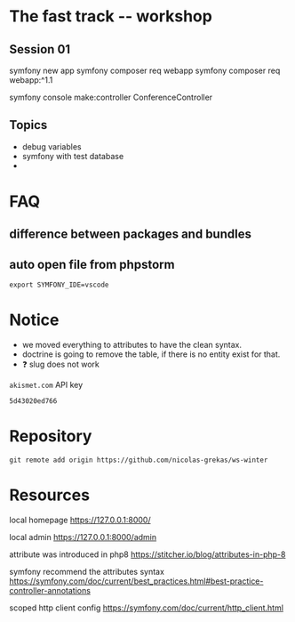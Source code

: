 # The fast track -- workshop

## Session 01

symfony new app
symfony composer req webapp
symfony composer req webapp:^1.1

symfony console make:controller
ConferenceController



## Topics
- debug variables
- symfony with test database
- 

# FAQ 
## difference between packages and bundles

## auto open file from phpstorm
```
export SYMFONY_IDE=vscode
```

# Notice
- we moved everything to attributes to have the clean syntax.
- doctrine is going to remove the table, if there is no entity exist for that.
- ❓ slug does not work

`akismet.com` API key 
```
5d43020ed766
```

# Repository
`git remote add origin https://github.com/nicolas-grekas/ws-winter`

# Resources

local homepage
<https://127.0.0.1:8000/>

local admin
<https://127.0.0.1:8000/admin>

attribute was introduced in php8
<https://stitcher.io/blog/attributes-in-php-8>

symfony recommend the attributes syntax
<https://symfony.com/doc/current/best_practices.html#best-practice-controller-annotations>

scoped http client config
<https://symfony.com/doc/current/http_client.html>


